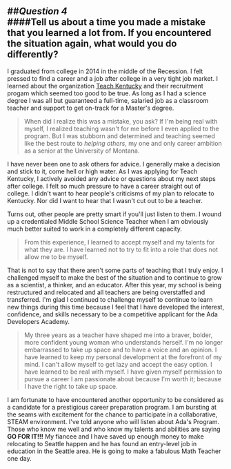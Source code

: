 ##_Question 4_  
####Tell us about a time you made a mistake that you learned a lot from. If you encountered the situation again, what would you do differently?  
---  

I graduated from college in 2014 in the middle of the Recession. I felt pressed to find a career and a job after college in a very tight job market. I learned about the organization [Teach Kentucky](http://www.teachkentucky.com/) and their recruitment progam which seemed too good to be true. As long as I had a science degree I was all but guaranteed a full-time, salaried job as a classroom teacher and support to get on-track for a Master's degree.

>When did I realize this was a mistake, you ask? If I'm being real with myself, I realized teaching wasn't for me before I even applied to the program. But I was stubborn and determined and teaching seemed like the best route to _helping others_, my one and only career ambition as a senior at the University of Montana. 

I have never been one to ask others for advice. I generally make a decision and stick to it, come hell or high water. As I was applying for Teach Kentucky, I actively avoided any advice or questions about my next steps after college. I felt so much pressure to have a career straight out of college. I didn't want to hear people's criticisms of my plan to relocate to Kentucky. Nor did I want to hear that I wasn't cut out to be a teacher. 

Turns out, other people are pretty smart if you'll just listen to them. I wound up a credentialed Middle School Science Teacher when I am obviously much better suited to work in a completely different capacity. 

> From this experience, I learned to accept myself and my talents for what they are. I have learned not to try to fit into a role that does not allow me to be myself. 

That is not to say that there aren't some parts of teaching that I truly enjoy. I challenged myself to make the best of the situation and to continue to grow as a scientist, a thinker, and an educator. After this year, my school is being restructured and relocated and all teachers are being overstaffed and transferred. I'm glad I continued to challenge myself to continue to learn new things during this time because I feel that I have developed the interest, confidence, and skills necessary to be a competitive applicant for the Ada Developers Academy. 

>My three years as a teacher have shaped me into a braver, bolder, more confident young woman who understands herself. I'm no longer embarrassed to take up space and to have a voice and an opinion. I have learned to keep my personal development at the forefront of my mind. I can't allow myself to get lazy and accept the easy option. I have learned to be real with myself. I have given myself permission to pursue a career I am passionate about because I'm worth it; because I have the right to take up space.  


I am fortunate to have encountered another opportunity to be considered as a candidate for a prestigious career preparation program. I am bursting at the seams with excitement for the chance to participate in a collaborative, STEAM environment. I've told anyone who will listen about Ada's Program. Those who know me well and who know my talents and abilities are saying **GO FOR IT!!!** My fiancee and I have saved up enough money to make relocating to Seattle happen and he has found an entry-level job in education in the Seattle area. He is going to make a fabulous Math Teacher one day.  